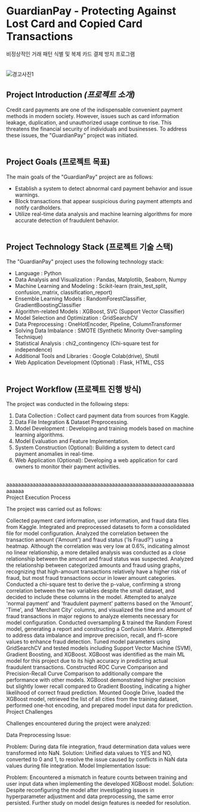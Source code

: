 

# GuardianPay - Protecting Against Lost Card and Copied Card Transactions

비정상적인 거래 패턴 식별 및 복제 카드 결제 방지 프로그램 <br> <br> <br>
![경고사진1](https://github.com/pixelwizard2/Project.AI--GuardianPay---Protecting-Against-Lost-Card-and-Copied-Card-Transactions/assets/138272416/db256c05-cf23-4298-9f86-b039bcf1b905)
## Project Introduction _(프로젝트 소개)_

Credit card payments are one of the indispensable convenient payment methods in modern society. However, issues such as card information leakage, duplication, and unauthorized usage continue to rise. This threatens the financial security of individuals and businesses. To address these issues, the "GuardianPay" project was initiated. <br> <br>


## Project Goals (프로젝트 목표)

The main goals of the "GuardianPay" project are as follows:
- Establish a system to detect abnormal card payment behavior and issue warnings.
- Block transactions that appear suspicious during payment attempts and notify cardholders.
- Utilize real-time data analysis and machine learning algorithms for more accurate detection of fraudulent behavior. <br> <br>


## Project Technology Stack (프로젝트 기술 스택)

The "GuardianPay" project uses the following technology stack:
- Language : Python
- Data Analysis and Visualization : Pandas, Matplotlib, Seaborn, Numpy
- Machine Learning and Modeling : Scikit-learn (train_test_split, confusion_matrix, classification_report)
- Ensemble Learning Models : RandomForestClassifier, GradientBoostingClassifier
- Algorithm-related Models : XGBoost, SVC (Support Vector Classifier)
- Model Selection and Optimization : GridSearchCV
- Data Preprocessing : OneHotEncoder, Pipeline, ColumnTransformer
- Solving Data Imbalance : SMOTE (Synthetic Minority Over-sampling Technique)
- Statistical Analysis : chi2_contingency (Chi-square test for independence)
- Additional Tools and Libraries : Google Colab(drive), Shutil
- Web Application Development (Optional) : Flask, HTML, CSS <br> <br>


## Project Workflow (프로젝트 진행 방식)

The project was conducted in the following steps:
1. Data Collection : Collect card payment data from sources from Kaggle.
2. Data File Integration & Dataset Preprocessing.
3. Model Development : Developing and training models based on machine learning algorithms.
4. Model Evaluation and Feature Implementation.
5. System Construction (Optional): Building a system to detect card payment anomalies in real-time.
6. Web Application (Optional): Developing a web application for card owners to monitor their payment activities. <br> <br>

aaaaaaaaaaaaaaaaaaaaaaaaaaaaaaaaaaaaaaaaaaaaaaaaaaaaaaaaaaaaaaaaaaaaaa   
Project Execution Process

The project was carried out as follows:

Collected payment card information, user information, and fraud data files from Kaggle.
Integrated and preprocessed datasets to form a consolidated file for model configuration.
Analyzed the correlation between the transaction amount ('Amount') and fraud status ('Is Fraud?') using a heatmap. Although the correlation was very low at 0.6%, indicating almost no linear relationship, a more detailed analysis was conducted as a close relationship between the amount and fraud status was suspected.
Analyzed the relationship between categorized amounts and fraud using graphs, recognizing that high-amount transactions relatively have a higher risk of fraud, but most fraud transactions occur in lower amount categories.
Conducted a chi-square test to derive the p-value, confirming a strong correlation between the two variables despite the small dataset, and decided to include these columns in the model.
Attempted to analyze 'normal payment' and 'fraudulent payment' patterns based on the 'Amount', 'Time', and 'Merchant City' columns, and visualized the time and amount of fraud transactions in major regions to analyze elements necessary for model configuration.
Conducted oversampling & trained the Random Forest model, generating a report and constructing a Confusion Matrix. Attempted to address data imbalance and improve precision, recall, and f1-score values to enhance fraud detection.
Tuned model parameters using GridSearchCV and tested models including Support Vector Machine (SVM), Gradient Boosting, and XGBoost. XGBoost was identified as the main ML model for this project due to its high accuracy in predicting actual fraudulent transactions.
Constructed ROC Curve Comparison and Precision-Recall Curve Comparison to additionally compare the performance with other models. XGBoost demonstrated higher precision but slightly lower recall compared to Gradient Boosting, indicating a higher likelihood of correct fraud prediction.
Mounted Google Drive, loaded the XGBoost model, retrieved the list of all cities from the training dataset, performed one-hot encoding, and prepared model input data for prediction.
Project Challenges

Challenges encountered during the project were analyzed:

Data Preprocessing Issue:

Problem: During data file integration, fraud determination data values were transformed into NaN.
Solution: Unified data values to YES and NO, converted to 0 and 1, to resolve the issue caused by conflicts in NaN data values during file integration.
Model Implementation Issue:

Problem: Encountered a mismatch in feature counts between training and user input data when implementing the developed XGBoost model.
Solution: Despite reconfiguring the model after investigating issues in hyperparameter adjustment and data preprocessing, the same error persisted. Further study on model design features is needed for resolution.




